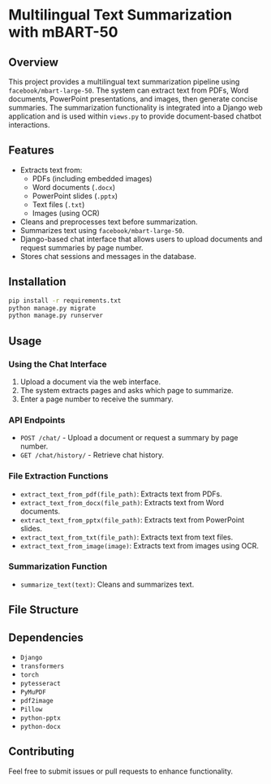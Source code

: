 # Multilingual Text Summarization with mBART-50

## Overview

This project provides a multilingual text summarization pipeline using `facebook/mbart-large-50`. The system can extract text from PDFs, Word documents, PowerPoint presentations, and images, then generate concise summaries. The summarization functionality is integrated into a Django web application and is used within `views.py` to provide document-based chatbot interactions.

## Features

- Extracts text from:
  - PDFs (including embedded images)
  - Word documents (`.docx`)
  - PowerPoint slides (`.pptx`)
  - Text files (`.txt`)
  - Images (using OCR)
- Cleans and preprocesses text before summarization.
- Summarizes text using `facebook/mbart-large-50`.
- Django-based chat interface that allows users to upload documents and request summaries by page number.
- Stores chat sessions and messages in the database.

## Installation

```sh
pip install -r requirements.txt
python manage.py migrate
python manage.py runserver
```

## Usage

### Using the Chat Interface
1. Upload a document via the web interface.
2. The system extracts pages and asks which page to summarize.
3. Enter a page number to receive the summary.

### API Endpoints
- `POST /chat/` - Upload a document or request a summary by page number.
- `GET /chat/history/` - Retrieve chat history.


### File Extraction Functions
- `extract_text_from_pdf(file_path)`: Extracts text from PDFs.
- `extract_text_from_docx(file_path)`: Extracts text from Word documents.
- `extract_text_from_pptx(file_path)`: Extracts text from PowerPoint slides.
- `extract_text_from_txt(file_path)`: Extracts text from text files.
- `extract_text_from_image(image)`: Extracts text from images using OCR.

### Summarization Function
- `summarize_text(text)`: Cleans and summarizes text.

## File Structure


## Dependencies

- `Django`
- `transformers`
- `torch`
- `pytesseract`
- `PyMuPDF`
- `pdf2image`
- `Pillow`
- `python-pptx`
- `python-docx`

## Contributing

Feel free to submit issues or pull requests to enhance functionality.

